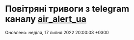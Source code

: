# Повітряні тривоги з telegram каналу [air_alert_ua](https://t.me/air_alert_ua)

Оновлено:
неділя, 17 липня 2022 20:00:03 +0300
